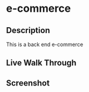 # e-commerce

## Description
This is a back end e-commerce 



## Live Walk Through



## Screenshot 

